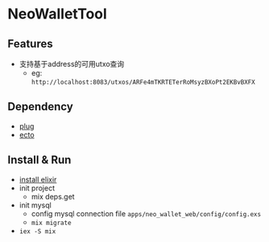 # NeoWalletTool

## Features
- 支持基于address的可用utxo查询
  - eg: `http://localhost:8083/utxos/ARFe4mTKRTETerRoMsyzBXoPt2EKBvBXFX`

## Dependency
- [plug](https://github.com/elixir-plug/plug)
- [ecto](https://github.com/elixir-ecto/ecto)

## Install & Run
- [install elixir](https://elixir-lang.org/install.html)
- init project
  - mix deps.get
- init mysql
  - config mysql connection file `apps/neo_wallet_web/config/config.exs`
  - `mix migrate`
- `iex -S mix`

